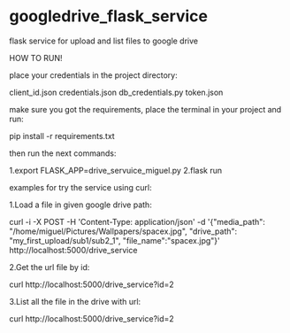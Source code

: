 # googledrive_flask_service
flask service for upload and list files to google drive


HOW TO RUN!

place your credentials in the project directory:

  client_id.json
  credentials.json
  db_credentials.py
  token.json

make sure you got the requirements, place the terminal in your project and run:

  pip install -r requirements.txt


then run the next commands:

  1.export FLASK_APP=drive_servuice_miguel.py
  2.flask run

examples for try the service using curl:

1.Load a file in given google drive path:


  curl -i -X POST -H 'Content-Type: application/json' -d '{"media_path": "/home/miguel/Pictures/Wallpapers/spacex.jpg", "drive_path": "my_first_upload/sub1/sub2_1", "file_name":"spacex.jpg"}' http://localhost:5000/drive_service

2.Get the url file by id:


  curl http://localhost:5000/drive_service?id=2

3.List all the file in the drive with url:


  curl http://localhost:5000/drive_service?id=2
